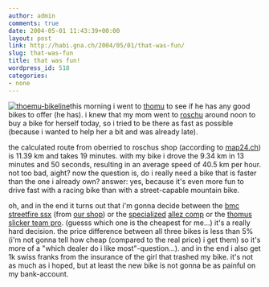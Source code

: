 ```yaml
---
author: admin
comments: true
date: 2004-05-01 11:43:39+00:00
layout: post
link: http://habi.gna.ch/2004/05/01/that-was-fun/
slug: that-was-fun
title: that was fun!
wordpress_id: 518
categories:
- none
---
```


[![thoemu-bikeline](http://habi.gna.ch/blog/images/thoemu-bikeline-tm.jpg)](http://habi.gna.ch/blog/images/thoemu-bikeline.png)this morning i went to [thomu](http://www.thoemus.ch) to see if he has any good bikes to offer (he has). i knew that my mom went to [roschu](http://bikeline.ch/) around noon to buy a bike for herself today, so i tried to be there as fast as possible (because i wanted to help her a bit and was already late).  

the calculated route from oberried to roschus shop (according to [map24.ch](http://thoemus.ch/)) is 11.39 km and takes 19 minutes. with my bike i drove the 9.34 km in 13 minutes and 50 seconds, resulting in an average speed of 40.5 km per hour. not too bad, aight?
now the question is, do i really need a bike that is faster than the one i already own? answer: yes, because it's even more fun to drive fast with a racing bike than with a street-capable mountain bike.

oh, and in the end it turns out that i'm gonna decide between the [bmc streetfire ssx](http://www.bmc-racing.com/bikes.cfm?lang=eng&catID=4&modID=28) (from [our shop](http://velokurierladen.ch/01laden.html)) or the [specialized](http://bikeline.ch/) [allez comp](http://www.specialized.com/SBCBkModel.jsp?spid=5967) or the [thomus](http://thoemus.ch/) [slicker team pro](http://thoemus.ch/a_html/bikes/2004/sliker-team-pro.htm). (guesss which one is the cheapest for me...) it's a really hard decision. the price difference between all three bikes is less than 5% (i'm not gonna tell how cheap (compared to the real price) i get them) so it's more of a "which dealer do i like most"-question...).
and in the end i also get 1k swiss franks from the insurance of the girl that trashed my bike. it's not as much as i hoped, but at least the new bike is not gonna be as painful on my bank-account.
